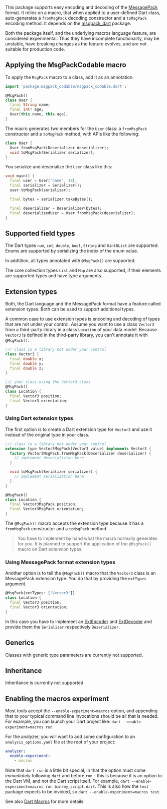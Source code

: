 This package supports easy encoding and decoding of the [MessagePack](https://msgpack.org/) format. It relies on a macro, that when applied to a user-defined Dart class, auto-generates a `fromMsgPack` decoding constructor and a `toMsgPack` encoding method. It depends on the [msgpack_dart](https://pub.dev/packages/msgpack_dart) package.

Both the package itself, and the underlying macros language feature, are considered experimental. Thus they have incomplete functionality, may be unstable, have breaking changes as the feature evolves, and are not suitable for production code.

## Applying the MsgPackCodable macro

To apply the `MsgPack` macro to a class, add it as an annotation:

```dart
import 'package:msgpack_codable/msgpack_codable.dart';

@MsgPack()
class User {
  final String name;
  final int? age;
  User(this.name, this.age);
}
```

The macro generates two members for the `User` class: a `fromMsgPack` constructor
and a `toMsgPack` method, with APIs like the following:

```dart
class User {
  User.fromMsgPack(Deserializer deserializer);
  void toMsgPack(Serializer serializer);
}
```

You serialize and deserialize the `User` class like this:

```dart
void main() {
  final user = User('name', 18);
  final serializer = Serializer();
  user.toMsgPack(serializer);

  final bytes = serializer.takeBytes();

  final deserializer = Deserializer(bytes);
  final deserializedUser = User.fromMsgPack(deserializer);
}
```

## Supported field types

The Dart types `num`, `int`, `double`, `bool`, `String` and `Uint8List` are supported. Enums are supported by serializing the index of the enum value.

In addtition, all types annotated with `@MsgPack()` are supported.

The core collection types `List` and `Map` are also supported, if their elements are supported types and have type arguments.

## Extension types

Both, the Dart language and the MessagePack format have a feature called extension types. Both can be used to support additional types.

A common case to use extension types is encoding and decoding of types that are not under your control. Assume you want to use a class `Vector3` from a third-party library in a class `Location` of your data model. Because `Vector3` is defined in the third-party library, you can't annotate it with `@MsgPack()`.

```dart
/// class in a library not under your control
class Vector3 {
  final double x;
  final double y;
  final double z;
}

/// your class using the Vector3 class
@MsgPack()
class Location {
  final Vector3 position;
  final Vector3 orientation;
}
```

### Using Dart extension types

The first option is to create a Dart extension type for `Vector3` and use it instead of the original type in your class.

```dart
/// class in a library not under your control
extension type Vector3MsgPack(Vector3 value) implements Vector3 {
  factory Vector3MsgPack.fromMsgPack(Deserializer deserializer) {
    // implement deserializion here
  }

  void toMsgPack(Serializer serializer) {
    // implement serialization here
  }
}

@MsgPack()
class Location {
  final Vector3MsgPack position;
  final Vector3MsgPack orientation;
}
```

The `@MsgPack()` macro accepts the extension type because it has a `fromMsgPack` constructor and a `toMsgPack` method.

> You have to implement by hand what the macro normally generates for you. It is planned to support the application of the `@MsgPack()` macro on Dart extension types.

### Using MessagePack format extension types

Another option is to tell the `@MsgPack()` macro that the `Vector3` class is an MessagePack extension type. You do that by providing the `extTypes` argument.

```dart
@MsgPack(extTypes: ['Vector3'])
class Location {
  final Vector3 position;
  final Vector3 orientation;
}
```

In this case you have to implement an [ExtEncoder](https://pub.dev/documentation/msgpack_dart/latest/msgpack_dart/ExtEncoder-class.html) and [ExtDecoder](https://pub.dev/documentation/msgpack_dart/latest/msgpack_dart/ExtDecoder-class.html) and provide them the `Serializer` respectively `Deserializer`.

## Generics

Classes with generic type parameters are currently not supported.

## Inheritance

Inheritance is currently not supported.

## Enabling the macros experiment

Most tools accept the `--enable-experiment=macros` option, and appending that to your typical command line invocations should be all that is needed. For example, you can launch your Dart project like: `dart --enable-experiment=macros run`.

For the analyzer, you will want to add some configuration to an
`analysis_options.yaml` file at the root of your project:

```yaml
analyzer:
  enable-experiment:
    - macros
```

Note that `dart run` is a little bit special, in that the option must come _immediately_ following `dart` and before `run` - this is because it is an option to the Dart VM, and not the Dart script itself. For example, `dart --enable-experiment=macros run bin/my_script.dart`. This is also how the `test` package expects to be invoked, so `dart --enable-experiment=macros test`.

See also [Dart Macros](https://dart.dev/language/macros) for more details.
